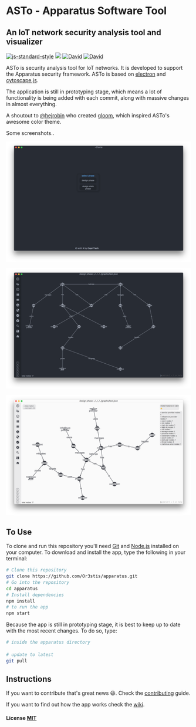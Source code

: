 # ASTo - Apparatus Software Tool

## An IoT network security analysis tool and visualizer

[![js-standard-style](https://img.shields.io/badge/code%20style-standard-brightgreen.svg)](http://standardjs.com/) ![](https://travis-ci.org/Or3stis/apparatus.svg?branch=master)
[![David](https://img.shields.io/david/expressjs/express.svg)]()
[![David](https://img.shields.io/david/dev/expressjs/express.svg)]()

ASTo is security analysis tool for IoT networks. It is developed to support the Apparatus security framework. ASTo is based on
[electron](http://electron.atom.io/) and
[cytoscape.js](http://js.cytoscape.org/).

The application is still in prototyping stage, which means a lot of
functionality is being added with each commit, along with massive changes in
almost everything.

A shoutout to [@hejrobin](https://github.com/hejrobin) who created [gloom](https://github.com/hejrobin/gloom), which inspired ASTo's awesome color theme.

Some screenshots..

![](https://raw.githubusercontent.com/Or3stis/apparatus/master/assets/screenShot1.png)

![](https://raw.githubusercontent.com/Or3stis/apparatus/master/assets/screenShot2.png)

![](https://raw.githubusercontent.com/Or3stis/apparatus/master/assets/screenShot3.png)

## To Use

To clone and run this repository you'll need [Git](https://git-scm.com) and [Node.js](https://nodejs.org/en/download/) installed on your computer. To download and install the app, type the following in your terminal:

```bash
# Clone this repository
git clone https://github.com/Or3stis/apparatus.git
# Go into the repository
cd apparatus
# Install dependencies
npm install
# to run the app
npm start
```

Because the app is still in prototyping stage, it is best to keep up to date with the most recent changes. To do so, type:

```bash
# inside the apparatus directory

# update to latest
git pull
```

## Instructions

If you want to contribute that's great news 😃. Check the [contributing](https://github.com/Or3stis/apparatus/blob/master/CONTRIBUTING.md) guide.

If you want to find out how the app works check the [wiki](https://github.com/Or3stis/apparatus/wiki).

#### License [MIT](LICENSE.md)
